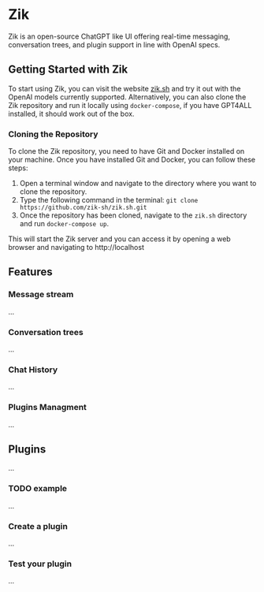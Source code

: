 # Zik

Zik is an open-source ChatGPT like UI offering real-time messaging, conversation
trees, and plugin support in line with OpenAI specs.

## Getting Started with Zik

To start using Zik, you can visit the website [zik.sh](https://zik.sh/) and try
it out with the OpenAI models currently supported. Alternatively, you can also
clone the Zik repository and run it locally using `docker-compose`, if you have
GPT4ALL installed, it should work out of the box.

### Cloning the Repository

To clone the Zik repository, you need to have Git and Docker installed on your
machine. Once you have installed Git and Docker, you can follow these steps:

1. Open a terminal window and navigate to the directory where you want to clone
   the repository.
2. Type the following command in the terminal:
   `git clone https://github.com/zik-sh/zik.sh.git`
3. Once the repository has been cloned, navigate to the `zik.sh` directory and
   run `docker-compose up`.

This will start the Zik server and you can access it by opening a web browser
and navigating to http://localhost

## Features

### Message stream

...

### Conversation trees

...

### Chat History

...

### Plugins Managment

...

## Plugins

...

### TODO example

...

### Create a plugin

...

### Test your plugin

...
